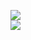 [![](https://img.shields.io/badge/Made%20With-Github%20Spray-lightgrey.svg?style=for-the-badge&logo=github)](https://github.com/Annihil/github-spray#6347)  
[![](https://i.imgur.com/2DrTn0Z.gif)](https://github.com/Annihil/github-spray)